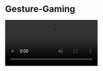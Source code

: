 # Gesture-Gaming

![Game Process](https://github.com/saket0565/Gesture-Gaming/blob/main/gesture%20gaming.mp4)
